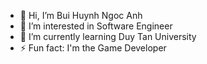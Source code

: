 - 👋 Hi, I’m Bui Huynh Ngoc Anh
- 👀 I’m interested in Software Engineer
- 🌱 I’m currently learning Duy Tan University
- ⚡ Fun fact: I'm the Game Developer

<!---
DUYTAN-NA-02/DUYTAN-NA-02 is a ✨ special ✨ repository because its `README.md` (this file) appears on your GitHub profile.
You can click the Preview link to take a look at your changes.
--->
